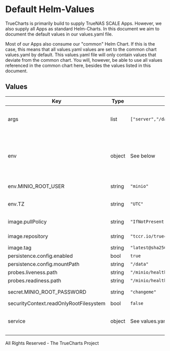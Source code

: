 # Default Helm-Values

TrueCharts is primarily build to supply TrueNAS SCALE Apps.
However, we also supply all Apps as standard Helm-Charts. In this document we aim to document the default values in our values.yaml file.

Most of our Apps also consume our "common" Helm Chart.
If this is the case, this means that all values.yaml values are set to the common chart values.yaml by default. This values.yaml file will only contain values that deviate from the common chart.
You will, however, be able to use all values referenced in the common chart here, besides the values listed in this document.

## Values

| Key | Type | Default | Description |
|-----|------|---------|-------------|
| args | list | `["server","/data","--console-address",":9001"]` | Override the args for the default container. |
| env | object | See below | environment variables. See more environment variables in the [minio documentation](https://docs.min.io). |
| env.MINIO_ROOT_USER | string | `"minio"` | Minio Username |
| env.TZ | string | `"UTC"` | Set the container timezone |
| image.pullPolicy | string | `"IfNotPresent"` | image pull policy |
| image.repository | string | `"tccr.io/truecharts/minio"` | image repository |
| image.tag | string | `"latest@sha256:8129f69c85b84e13f085a1ce127f108cee0ea84a1f496e8065796c7a15a08442"` | image tag |
| persistence.config.enabled | bool | `true` |  |
| persistence.config.mountPath | string | `"/data"` |  |
| probes.liveness.path | string | `"/minio/health/live"` |  |
| probes.readiness.path | string | `"/minio/health/ready"` |  |
| secret.MINIO_ROOT_PASSWORD | string | `"changeme"` | Minio Password |
| securityContext.readOnlyRootFilesystem | bool | `false` |  |
| service | object | See values.yaml | Configures service settings for the chart. |

All Rights Reserved - The TrueCharts Project
